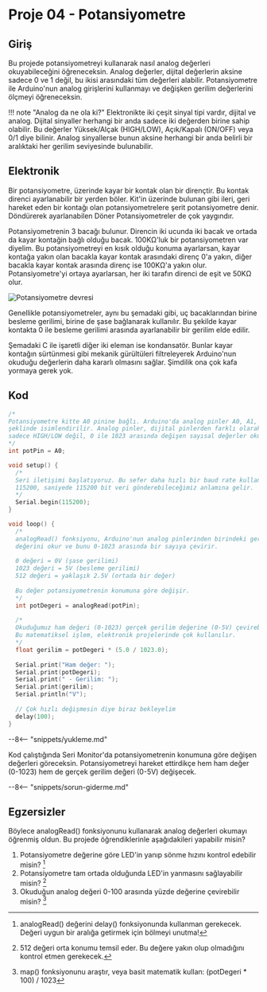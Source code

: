 # Proje 04 - Potansiyometre

## Giriş

Bu projede potansiyometreyi kullanarak nasıl analog değerleri okuyabileceğini öğreneceksin. Analog değerler, dijital değerlerin aksine sadece 0 ve 1 değil, bu ikisi arasındaki tüm değerleri alabilir. Potansiyometre ile Arduino'nun analog girişlerini kullanmayı ve değişken gerilim değerlerini ölçmeyi öğreneceksin.

!!! note "Analog da ne ola ki?"
      Elektronikte iki çeşit sinyal tipi vardır, dijital ve analog. Dijital sinyaller herhangi bir anda sadece iki değerden birine sahip olabilir. Bu değerler Yüksek/Alçak (HIGH/LOW), Açık/Kapalı (ON/OFF) veya 0/1 diye bilinir. Analog sinyallerse bunun aksine herhangi bir anda belirli bir aralıktaki her gerilim seviyesinde bulunabilir. 

## Elektronik

Bir potansiyometre, üzerinde kayar bir kontak olan bir dirençtir. Bu kontak direnci ayarlanabilir bir yerden böler. Kit'in üzerinde bulunan gibi ileri, geri hareket eden bir kontağı olan potansiyometrelere şerit potansiyometre denir. Döndürerek ayarlanabilen Döner Potansiyometreler de çok yaygındır. 

Potansiyometrenin 3 bacağı bulunur. Direncin iki ucunda iki bacak ve ortada da kayar kontağin bağlı olduğu bacak. 100KΩ'luk bir potansiyometren var diyelim. Bu potansiyometreyi en kısık olduğu konuma ayarlarsan, kayar kontağa yakın olan bacakla kayar kontak arasındaki direnç 0'a yakın, diğer bacakla kayar kontak arasında direnç ise 100KΩ'a yakın olur. Potansiyometre'yi ortaya ayarlarsan, her iki tarafın direnci de eşit ve 50KΩ olur. 

<img src="../images/potansiyometre.svg" alt="Potansiyometre devresi">

Genellikle potansiyometreler, aynı bu şemadaki gibi, uç bacaklarından birine besleme gerilimi, birine de şase bağlanarak kullanılır. Bu şekilde kayar kontakta 0 ile besleme gerilimi arasında ayarlanabilir bir gerilim elde edilir. 

Şemadaki C ile işaretli diğer iki eleman ise kondansatör. Bunlar kayar kontağın sürtünmesi gibi mekanik gürültüleri filtreleyerek Arduino'nun okuduğu değerlerin daha kararlı olmasını sağlar. Şimdilik ona çok kafa yormaya gerek yok.

## Kod

``` c
/*
Potansiyometre kitte A0 pinine bağlı. Arduino'da analog pinler A0, A1, A2... 
şeklinde isimlendirilir. Analog pinler, dijital pinlerden farklı olarak 
sadece HIGH/LOW değil, 0 ile 1023 arasında değişen sayısal değerler okuyabilir.
*/
int potPin = A0; 

void setup() {
  /*
  Seri iletişimi başlatıyoruz. Bu sefer daha hızlı bir baud rate kullanıyoruz.
  115200, saniyede 115200 bit veri gönderebileceğimiz anlamına gelir.
  */
  Serial.begin(115200);
}

void loop() {
  /*
  analogRead() fonksiyonu, Arduino'nun analog pinlerinden birindeki gerilim 
  değerini okur ve bunu 0-1023 arasında bir sayıya çevirir.
  
  0 değeri = 0V (şase gerilimi)
  1023 değeri = 5V (besleme gerilimi)
  512 değeri = yaklaşık 2.5V (ortada bir değer)
  
  Bu değer potansiyometrenin konumuna göre değişir.
  */
  int potDegeri = analogRead(potPin);
  
  /*
  Okuduğumuz ham değeri (0-1023) gerçek gerilim değerine (0-5V) çevirebiliriz.
  Bu matematiksel işlem, elektronik projelerinde çok kullanılır.
  */
  float gerilim = potDegeri * (5.0 / 1023.0);
  
  Serial.print("Ham değer: ");
  Serial.print(potDegeri);
  Serial.print(" - Gerilim: ");
  Serial.print(gerilim);
  Serial.println("V");
  
  // Çok hızlı değişmesin diye biraz bekleyelim
  delay(100);
}
```

--8<-- "snippets/yukleme.md"

Kod çalıştığında Seri Monitor'da potansiyometrenin konumuna göre değişen değerleri göreceksin. Potansiyometreyi hareket ettirdikçe hem ham değer (0-1023) hem de gerçek gerilim değeri (0-5V) değişecek.

--8<-- "snippets/sorun-giderme.md"

## Egzersizler

Böylece analogRead() fonksiyonunu kullanarak analog değerleri okumayı öğrenmiş oldun. Bu projede öğrendiklerinle aşağıdakileri yapabilir misin?

1. Potansiyometre değerine göre LED'in yanıp sönme hızını kontrol edebilir misin? [^1]
2. Potansiyometre tam ortada olduğunda LED'in yanmasını sağlayabilir misin? [^2]
3. Okuduğun analog değeri 0-100 arasında yüzde değerine çevirebilir misin? [^3]

[^1]: 
    analogRead() değerini delay() fonksiyonunda kullanman gerekecek. Değeri uygun bir aralığa getirmek için bölmeyi unutma!

[^2]:
    512 değeri orta konumu temsil eder. Bu değere yakın olup olmadığını kontrol etmen gerekecek.

[^3]:
    map() fonksiyonunu araştır, veya basit matematik kullan: (potDegeri * 100) / 1023
